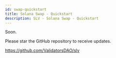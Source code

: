 ```yaml
---
id: swap-quickstart
title: Solana Swap - Quickstart
description: SLV - Solana Swap - Quickstart
---
```


Soon.

Please star the GitHub repository to receive updates.

https://github.com/ValidatorsDAO/slv
